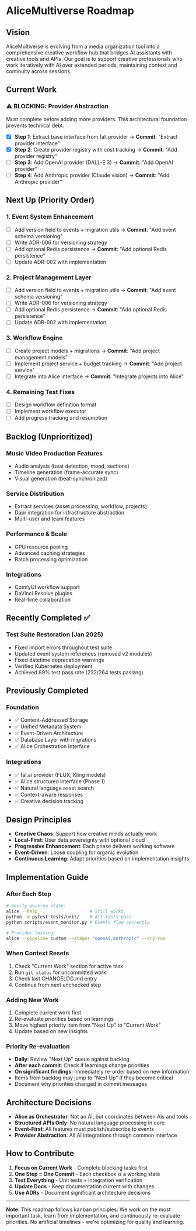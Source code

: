 # AliceMultiverse Roadmap

## Vision

AliceMultiverse is evolving from a media organization tool into a comprehensive creative workflow hub that bridges AI assistants with creative tools and APIs. Our goal is to support creative professionals who work iteratively with AI over extended periods, maintaining context and continuity across sessions.

## Current Work

### ⚠️ BLOCKING: Provider Abstraction
Must complete before adding more providers. This architectural foundation prevents technical debt.

- [x] **Step 1**: Extract base interface from fal_provider → **Commit**: "Extract provider interface"
- [x] **Step 2**: Create provider registry with cost tracking → **Commit**: "Add provider registry"
- [ ] **Step 3**: Add OpenAI provider (DALL-E 3) → **Commit**: "Add OpenAI provider"
- [ ] **Step 4**: Add Anthropic provider (Claude vision) → **Commit**: "Add Anthropic provider"

## Next Up (Priority Order)

### 1. Event System Enhancement
- [ ] Add version field to events + migration utils → **Commit**: "Add event schema versioning"
- [ ] Write ADR-006 for versioning strategy
- [ ] Add optional Redis persistence → **Commit**: "Add optional Redis persistence"
- [ ] Update ADR-002 with implementation

### 2. Project Management Layer
- [ ] Add version field to events + migration utils → **Commit**: "Add event schema versioning"
- [ ] Write ADR-006 for versioning strategy
- [ ] Add optional Redis persistence → **Commit**: "Add optional Redis persistence"
- [ ] Update ADR-002 with implementation

### 3. Workflow Engine
- [ ] Create project models + migrations → **Commit**: "Add project management models"
- [ ] Implement project service + budget tracking → **Commit**: "Add project service"
- [ ] Integrate into Alice interface → **Commit**: "Integrate projects into Alice"

### 4. Remaining Test Fixes
- [ ] Design workflow definition format
- [ ] Implement workflow executor
- [ ] Add progress tracking and resumption

## Backlog (Unprioritized)

### Music Video Production Features
- Audio analysis (beat detection, mood, sections)
- Timeline generation (frame-accurate sync)
- Visual generation (beat-synchronized)

### Service Distribution
- Extract services (asset processing, workflow, projects)
- Dapr integration for infrastructure abstraction
- Multi-user and team features

### Performance & Scale
- GPU resource pooling
- Advanced caching strategies
- Batch processing optimization

### Integrations
- ComfyUI workflow support
- DaVinci Resolve plugins
- Real-time collaboration

## Recently Completed ✅

### Test Suite Restoration (Jan 2025)
- Fixed import errors throughout test suite
- Updated event system references (removed v2 modules)
- Fixed datetime deprecation warnings
- Verified Kubernetes deployment
- Achieved 89% test pass rate (232/264 tests passing)

## Previously Completed

### Foundation
- ✅ Content-Addressed Storage
- ✅ Unified Metadata System
- ✅ Event-Driven Architecture
- ✅ Database Layer with migrations
- ✅ Alice Orchestration Interface

### Integrations
- ✅ fal.ai provider (FLUX, Kling models)
- ✅ Alice structured interface (Phase 1)
- ✅ Natural language asset search
- ✅ Context-aware responses
- ✅ Creative decision tracking

## Design Principles

- **Creative Chaos**: Support how creative minds actually work
- **Local-First**: User data sovereignty with optional cloud
- **Progressive Enhancement**: Each phase delivers working software
- **Event-Driven**: Loose coupling for organic evolution
- **Continuous Learning**: Adapt priorities based on implementation insights

## Implementation Guide

### After Each Step
```bash
# Verify working state:
alice --help                    # Still works
python -m pytest tests/unit/    # All tests pass
python scripts/event_monitor.py # Events flow correctly

# Provider testing:
alice --pipeline custom --stages "openai,anthropic" --dry-run
```

### When Context Resets
1. Check "Current Work" section for active task
2. Run `git status` for uncommitted work
3. Check last CHANGELOG.md entry
4. Continue from next unchecked step

### Adding New Work
1. Complete current work first
2. Re-evaluate priorities based on learnings
3. Move highest priority item from "Next Up" to "Current Work"
4. Update based on new insights

### Priority Re-evaluation
- **Daily**: Review "Next Up" queue against backlog
- **After each commit**: Check if learnings change priorities
- **On significant findings**: Immediately re-order based on new information
- Items from backlog may jump to "Next Up" if they become critical
- Document why priorities changed in commit messages

## Architecture Decisions

- **Alice as Orchestrator**: Not an AI, but coordinates between AIs and tools
- **Structured APIs Only**: No natural language processing in core
- **Event-First**: All features must publish/subscribe to events
- **Provider Abstraction**: All AI integrations through common interface

## How to Contribute

1. **Focus on Current Work** - Complete blocking tasks first
2. **One Step = One Commit** - Each checkbox is a working state
3. **Test Everything** - Unit tests + integration verification
4. **Update Docs** - Keep documentation current with changes
5. **Use ADRs** - Document significant architecture decisions

---

**Note**: This roadmap follows kanban principles. We work on the most important task, learn from implementation, and continuously re-evaluate priorities. No artificial timelines - we're optimizing for quality and learning.